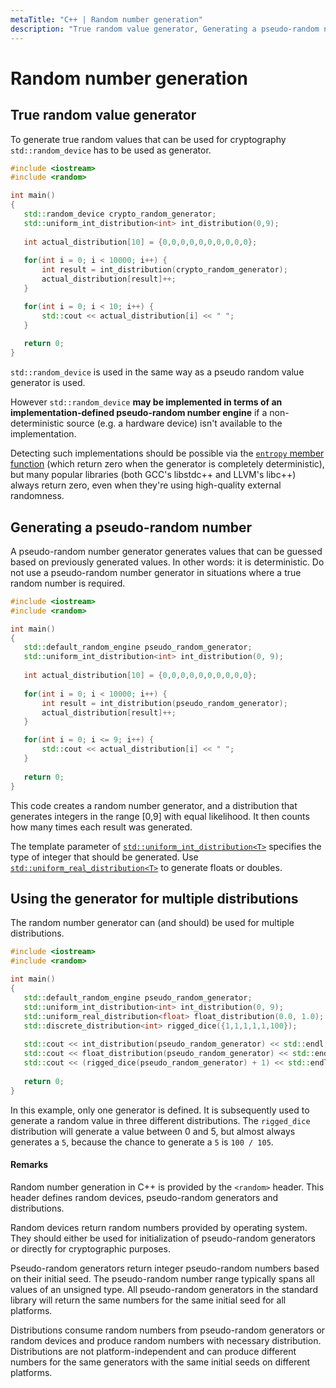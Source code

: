 ```yaml
---
metaTitle: "C++ | Random number generation"
description: "True random value generator, Generating a pseudo-random number, Using the generator for multiple distributions"
---
```


# Random number generation



## True random value generator


To generate true random values that can be used for cryptography `std::random_device` has to be used as generator.

```cpp
#include <iostream>
#include <random>

int main()
{
   std::random_device crypto_random_generator;
   std::uniform_int_distribution<int> int_distribution(0,9);
   
   int actual_distribution[10] = {0,0,0,0,0,0,0,0,0,0};
   
   for(int i = 0; i < 10000; i++) {
       int result = int_distribution(crypto_random_generator);
       actual_distribution[result]++;
   }

   for(int i = 0; i < 10; i++) {
       std::cout << actual_distribution[i] << " ";
   }
   
   return 0;
}

```

`std::random_device` is used in the same way as a pseudo random value generator is used.

However `std::random_device` **may be implemented in terms of an implementation-defined pseudo-random number engine** if a non-deterministic source (e.g. a hardware device) isn't available to the implementation.

Detecting such implementations should be possible via the [`entropy` member function](http://en.cppreference.com/w/cpp/numeric/random/random_device/entropy) (which return zero when the generator is completely deterministic), but many popular libraries (both GCC's libstdc++ and LLVM's libc++) always return zero, even when they're using high-quality external randomness.



## Generating a pseudo-random number


A pseudo-random number generator generates values that can be guessed based on previously generated values. In other words: it is deterministic. Do not use a pseudo-random number generator in situations where a true random number is required.

```cpp
#include <iostream>
#include <random>

int main()
{
   std::default_random_engine pseudo_random_generator;
   std::uniform_int_distribution<int> int_distribution(0, 9);
   
   int actual_distribution[10] = {0,0,0,0,0,0,0,0,0,0};
   
   for(int i = 0; i < 10000; i++) {
       int result = int_distribution(pseudo_random_generator);
       actual_distribution[result]++;
   }

   for(int i = 0; i <= 9; i++) {
       std::cout << actual_distribution[i] << " ";
   }
   
   return 0;
}

```

This code creates a random number generator, and a distribution that generates integers in the range [0,9] with equal likelihood. It then counts how many times each result was generated.

The template parameter of [`std::uniform_int_distribution<T>`](http://en.cppreference.com/w/cpp/numeric/random/uniform_int_distribution) specifies the type of integer that should be generated. Use [`std::uniform_real_distribution<T>`](http://en.cppreference.com/w/cpp/numeric/random/uniform_real_distribution) to generate floats or doubles.



## Using the generator for multiple distributions


The random number generator can (and should) be used for multiple distributions.

```cpp
#include <iostream>
#include <random>

int main()
{
   std::default_random_engine pseudo_random_generator;
   std::uniform_int_distribution<int> int_distribution(0, 9);
   std::uniform_real_distribution<float> float_distribution(0.0, 1.0);
   std::discrete_distribution<int> rigged_dice({1,1,1,1,1,100});
   
   std::cout << int_distribution(pseudo_random_generator) << std::endl;
   std::cout << float_distribution(pseudo_random_generator) << std::endl;
   std::cout << (rigged_dice(pseudo_random_generator) + 1) << std::endl;
   
   return 0;
}

```

In this example, only one generator is defined. It is subsequently used to generate a random value in three different distributions. The `rigged_dice` distribution will generate a value between 0 and 5, but almost always generates a `5`, because the chance to generate a `5` is `100 / 105`.



#### Remarks


Random number generation in C++ is provided by the `<random>` header. This header defines random devices, pseudo-random generators and distributions.

Random devices return random numbers provided by operating system. They should either be used for initialization of pseudo-random generators or directly for cryptographic purposes.

Pseudo-random generators return integer pseudo-random numbers based on their initial seed. The pseudo-random number range typically spans all values of an unsigned type. All pseudo-random generators in the standard library will return the same numbers for the same initial seed for all platforms.

Distributions consume random numbers from pseudo-random generators or random devices and produce random numbers with necessary distribution. Distributions are not platform-independent and can produce different numbers for the same generators with the same initial seeds on different platforms.


